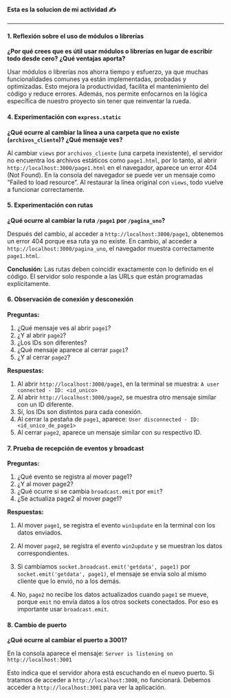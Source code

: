 
#### Esta es la solucion de mi actividad ✍️
---

#### **1. Reflexión sobre el uso de módulos o librerías**
**¿Por qué crees que es útil usar módulos o librerías en lugar de escribir todo desde cero? ¿Qué ventajas aporta?**

Usar módulos o librerías nos ahorra tiempo y esfuerzo, ya que muchas funcionalidades comunes ya están implementadas, probadas y optimizadas. Esto mejora la productividad, facilita el mantenimiento del código y reduce errores. Además, nos permite enfocarnos en la lógica específica de nuestro proyecto sin tener que reinventar la rueda.

#### **4. Experimentación con `express.static`**
**¿Qué ocurre al cambiar la línea a una carpeta que no existe (`archivos_cliente`)? ¿Qué mensaje ves?**

Al cambiar `views` por `archivos_cliente` (una carpeta inexistente), el servidor no encuentra los archivos estáticos como `page1.html`, por lo tanto, al abrir `http://localhost:3000/page1.html` en el navegador, aparece un error 404 (Not Found). En la consola del navegador se puede ver un mensaje como “Failed to load resource”. Al restaurar la línea original con `views`, todo vuelve a funcionar correctamente.

#### **5. Experimentación con rutas**
**¿Qué ocurre al cambiar la ruta `/page1` por `/pagina_uno`?**

Después del cambio, al acceder a `http://localhost:3000/page1`, obtenemos un error 404 porque esa ruta ya no existe. En cambio, al acceder a `http://localhost:3000/pagina_uno`, el navegador muestra correctamente `page1.html`.

**Conclusión:** Las rutas deben coincidir exactamente con lo definido en el código. El servidor solo responde a las URLs que están programadas explícitamente.

#### **6. Observación de conexión y desconexión**
**Preguntas:**
1. ¿Qué mensaje ves al abrir `page1`?
2. ¿Y al abrir `page2`?
3. ¿Los IDs son diferentes?
4. ¿Qué mensaje aparece al cerrar `page1`?
5. ¿Y al cerrar `page2`?

**Respuestas:**
1. Al abrir `http://localhost:3000/page1`, en la terminal se muestra:
    `A user connected - ID: <id_unico>`
2. Al abrir `http://localhost:3000/page2`, se muestra otro mensaje similar con un ID diferente.
3. Sí, los IDs son distintos para cada conexión.
4.  Al cerrar la pestaña de `page1`, aparece:
    `User disconnected - ID: <id_unico_de_page1>`
5. Al cerrar `page2`, aparece un mensaje similar con su respectivo ID.

#### **7. Prueba de recepción de eventos y broadcast**
**Preguntas:**

1. ¿Qué evento se registra al mover page1?
2. ¿Y al mover page2?
3. ¿Qué ocurre si se cambia `broadcast.emit` por `emit`?
4. ¿Se actualiza page2 al mover page1?

**Respuestas:**

1. Al mover `page1`, se registra el evento `win1update` en la terminal con los datos enviados.

2. Al mover `page2`, se registra el evento `win2update` y se muestran los datos correspondientes.

3. Si cambiamos `socket.broadcast.emit('getdata', page1)` por `socket.emit('getdata', page1)`, el mensaje se envía solo al mismo cliente que lo envió, no a los demás.

4. No, `page2` no recibe los datos actualizados cuando `page1` se mueve, porque `emit` no envía datos a los otros sockets conectados. Por eso es importante usar `broadcast.emit`.

#### **8. Cambio de puerto**
**¿Qué ocurre al cambiar el puerto a 3001?**

En la consola aparece el mensaje:
`Server is listening on http://localhost:3001`

Esto indica que el servidor ahora está escuchando en el nuevo puerto. Si tratamos de acceder a `http://localhost:3000`, no funcionará. Debemos acceder a `http://localhost:3001` para ver la aplicación.